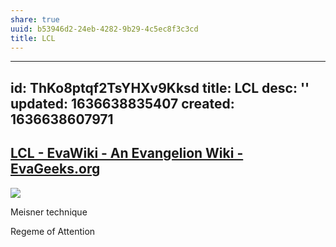 ```yaml
---
share: true
uuid: b53946d2-24eb-4282-9b29-4c5ec8f3c3cd
title: LCL
---
```

---
id: ThKo8ptqf2TsYHXv9Kksd
title: LCL
desc: ''
updated: 1636638835407
created: 1636638607971
---

## [LCL - EvaWiki - An Evangelion Wiki - EvaGeeks.org](https://wiki.evageeks.org/LCL)

![](https://oyster.ignimgs.com/wordpress/stg.ign.com/2019/06/eva15.png)


Meisner technique

Regeme of Attention
